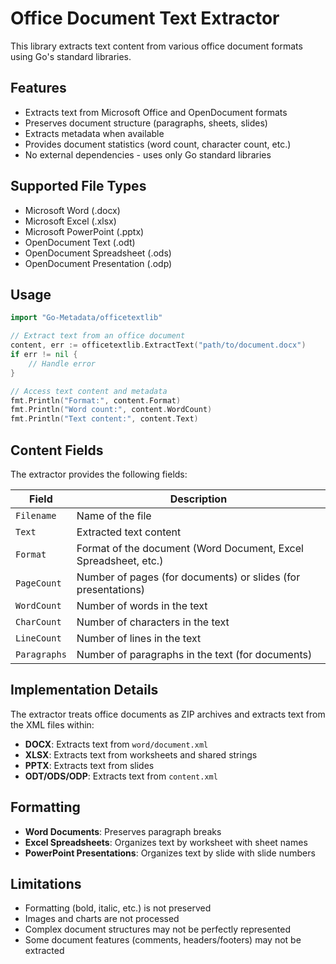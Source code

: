 # Office Document Text Extractor

This library extracts text content from various office document formats using Go's standard libraries.

## Features

- Extracts text from Microsoft Office and OpenDocument formats
- Preserves document structure (paragraphs, sheets, slides)
- Extracts metadata when available
- Provides document statistics (word count, character count, etc.)
- No external dependencies - uses only Go standard libraries

## Supported File Types

- Microsoft Word (.docx)
- Microsoft Excel (.xlsx)
- Microsoft PowerPoint (.pptx)
- OpenDocument Text (.odt)
- OpenDocument Spreadsheet (.ods)
- OpenDocument Presentation (.odp)

## Usage

```go
import "Go-Metadata/officetextlib"

// Extract text from an office document
content, err := officetextlib.ExtractText("path/to/document.docx")
if err != nil {
    // Handle error
}

// Access text content and metadata
fmt.Println("Format:", content.Format)
fmt.Println("Word count:", content.WordCount)
fmt.Println("Text content:", content.Text)
```

## Content Fields

The extractor provides the following fields:

| Field | Description |
|-------|-------------|
| `Filename` | Name of the file |
| `Text` | Extracted text content |
| `Format` | Format of the document (Word Document, Excel Spreadsheet, etc.) |
| `PageCount` | Number of pages (for documents) or slides (for presentations) |
| `WordCount` | Number of words in the text |
| `CharCount` | Number of characters in the text |
| `LineCount` | Number of lines in the text |
| `Paragraphs` | Number of paragraphs in the text (for documents) |

## Implementation Details

The extractor treats office documents as ZIP archives and extracts text from the XML files within:

- **DOCX**: Extracts text from `word/document.xml`
- **XLSX**: Extracts text from worksheets and shared strings
- **PPTX**: Extracts text from slides
- **ODT/ODS/ODP**: Extracts text from `content.xml`

## Formatting

- **Word Documents**: Preserves paragraph breaks
- **Excel Spreadsheets**: Organizes text by worksheet with sheet names
- **PowerPoint Presentations**: Organizes text by slide with slide numbers

## Limitations

- Formatting (bold, italic, etc.) is not preserved
- Images and charts are not processed
- Complex document structures may not be perfectly represented
- Some document features (comments, headers/footers) may not be extracted
